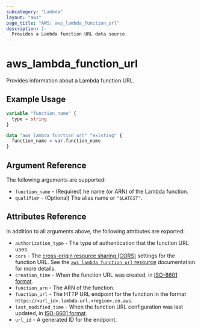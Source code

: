 ```yaml
---
subcategory: "Lambda"
layout: "aws"
page_title: "AWS: aws_lambda_function_url"
description: |-
  Provides a Lambda function URL data source.
---
```


# aws_lambda_function_url

Provides information about a Lambda function URL.

## Example Usage

```terraform
variable "function_name" {
  type = string
}

data "aws_lambda_function_url" "existing" {
  function_name = var.function_name
}
```

## Argument Reference

The following arguments are supported:

* `function_name` - (Required) he name (or ARN) of the Lambda function.
* `qualifier` - (Optional) The alias name or `"$LATEST"`.

## Attributes Reference

In addition to all arguments above, the following attributes are exported:

* `authorization_type` - The type of authentication that the function URL uses.
* `cors` - The [cross-origin resource sharing (CORS)](https://developer.mozilla.org/en-US/docs/Web/HTTP/CORS) settings for the function URL. See the [`aws_lambda_function_url` resource](/docs/providers/aws/r/lambda_function_url.html) documentation for more details.
* `creation_time` - When the function URL was created, in [ISO-8601 format](https://www.w3.org/TR/NOTE-datetime).
* `function_arn` - The ARN of the function.
* `function_url` - The HTTP URL endpoint for the function in the format `https://<url_id>.lambda-url.<region>.on.aws`.
* `last_modified_time` - When the function URL configuration was last updated, in [ISO-8601 format](https://www.w3.org/TR/NOTE-datetime).
* `url_id` - A generated ID for the endpoint.
